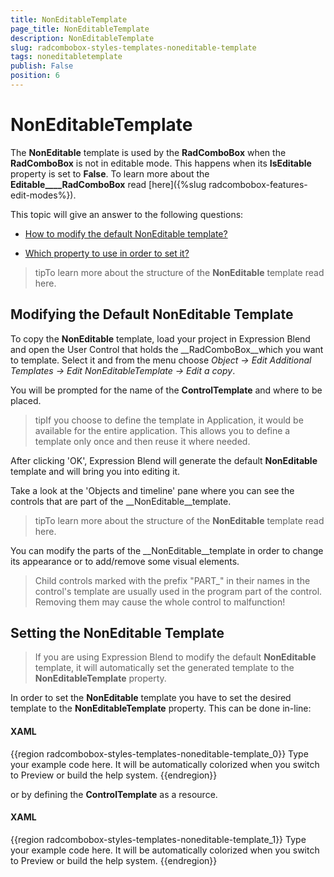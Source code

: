 ```yaml
---
title: NonEditableTemplate
page_title: NonEditableTemplate
description: NonEditableTemplate
slug: radcombobox-styles-templates-noneditable-template
tags: noneditabletemplate
publish: False
position: 6
---
```


# NonEditableTemplate



The __NonEditable__ template is used by the __RadComboBox__ when the __RadComboBox__ is not in editable mode. This happens when its __IsEditable__ property is set to __False__. To learn more about the __Editable____RadComboBox__ read [here]({%slug radcombobox-features-edit-modes%}).

This topic will give an answer to the following questions:

* [How to modify the default NonEditable template?](#Modifying_the_Default_Editable_Template)

* [Which property to use in order to set it?](#Setting_the_Editable_Template)

>tipTo learn more about the structure of the __NonEditable__ template read here.

## Modifying the Default NonEditable Template

To copy the __NonEditable__ template, load your project in Expression Blend and open the User Control that holds the __RadComboBox__which you want to template. Select it and from the menu choose *Object -> Edit Additional Templates -> Edit NonEditableTemplate -> Edit a copy*.

You will be prompted for the name of the __ControlTemplate__ and where to be placed.



>tipIf you choose to define the template in Application, it would be available for the entire application. This allows you to define a template only once and then reuse it where needed.

After clicking 'OK', Expression Blend will generate the default __NonEditable__ template and will bring you into editing it.

Take a look at the 'Objects and timeline' pane where you can see the controls that are part of the __NonEditable__template.



>tipTo learn more about the structure of the __NonEditable__ template read here.

You can modify the parts of the __NonEditable__template in order to change its appearance or to add/remove some visual elements.

>Child controls marked with the prefix "PART_" in their names in the control's template are usually used in the program part of the control. Removing them may cause the whole control to malfunction!

## Setting the NonEditable Template

>If you are using Expression Blend to modify the default __NonEditable__ template, it will automatically set the generated template to the __NonEditableTemplate__ property.

In order to set the __NonEditable__ template you have to set the desired template to the __NonEditableTemplate__ property. This can be done in-line:

#### __XAML__

{{region radcombobox-styles-templates-noneditable-template_0}}
	Type your example code here. It will be automatically colorized when you switch to Preview or build the help system.
	{{endregion}}



or by defining the __ControlTemplate__ as a resource.

#### __XAML__

{{region radcombobox-styles-templates-noneditable-template_1}}
	Type your example code here. It will be automatically colorized when you switch to Preview or build the help system.
	{{endregion}}




